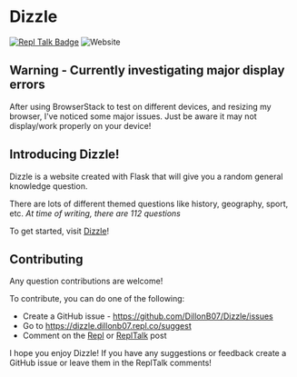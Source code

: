 # Dizzle
[![Repl Talk Badge](https://replit-badge.vercel.app/api?id=146423&style=gradient)](https://replit.com/talk/share/Dizzle/146423)
![Website](https://img.shields.io/website?down_color=darkred&down_message=Dizzle&label=Visit&up_color=lightgreen&up_message=Dizzle&url=https%3A%2F%2Fdizzle.dillonb07.repl.co)

## Warning - Currently investigating major display errors
After using BrowserStack to test on different devices, and resizing my browser, I've noticed some major issues. Just be aware it may not display/work properly on your device!


## Introducing Dizzle!

Dizzle is a website created with Flask that will give you a random general knowledge question.

There are lots of different themed questions like history, geography, sport, etc. *At time of writing, there are 112 questions*

To get started, visit [Dizzle](https://dizzle.dillonb07.repl.co)!

## Contributing

Any question contributions are welcome!

To contribute, you can do one of the following:

* Create a GitHub issue - https://github.com/DillonB07/Dizzle/issues
* Go to https://dizzle.dillonb07.repl.co/suggest
* Comment on the [Repl](https://replit.com/@DillonB07/Dizzle) or [ReplTalk](https://replit.com/talk/share/Dizzle/146423) post

I hope you enjoy Dizzle! If you have any suggestions or feedback create a GitHub issue or leave them in the ReplTalk comments!
